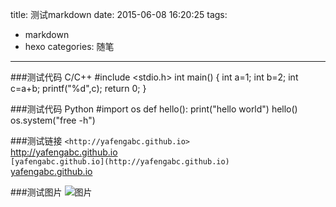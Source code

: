 title: 测试markdown
date: 2015-06-08 16:20:25
tags: 
- markdown
- hexo
categories: 随笔
---
###测试代码 C/C++
	#include <stdio.h>
	int main()
	{
		int a=1;
		int b=2;
		int c=a+b;
		printf("%d",c);
		return 0;
	}
	
###测试代码 Python
	#import os
	def hello():
		print("hello world")
	hello()
	os.system("free -h")
	
###测试链接
`<http://yafengabc.github.io>`  
<http://yafengabc.github.io>  
`[yafengabc.github.io](http://yafengabc.github.io)`  
[yafengabc.github.io](http://yafengabc.github.io)   

###测试图片
![图片](/image/test-md/arch-linux-logo.png)



